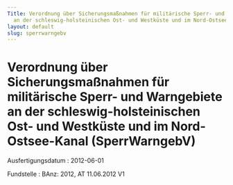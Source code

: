 ```yaml
---
Title: Verordnung über Sicherungsmaßnahmen für militärische Sperr- und Warngebiete
  an der schleswig-holsteinischen Ost- und Westküste und im Nord-Ostsee-Kanal
layout: default
slug: sperrwarngebv
---
```


# Verordnung über Sicherungsmaßnahmen für militärische Sperr- und Warngebiete an der schleswig-holsteinischen Ost- und Westküste und im Nord-Ostsee-Kanal (SperrWarngebV)

Ausfertigungsdatum
:   2012-06-01

Fundstelle
:   BAnz: 2012, AT 11.06.2012 V1

